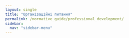 ```yaml
---
layout: single
title: "Організаційні питання"
permalink: /normative_guide/professional_development/
sidebar:
  nav: "sidebar-menu"
---
```

